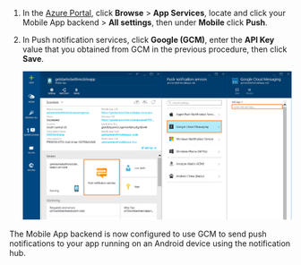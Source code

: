 
1. In the [Azure Portal]( https://azure.portal.com/), click **Browse** > **App Services**, locate and click your Mobile App backend > **All settings**, then under **Mobile** click **Push**.

2. In Push notification services, click **Google (GCM)**, enter the **API Key** value that you obtained from GCM in the previous procedure, then click **Save**.

    ![Set the GCM API key in the portal](./media/app-service-mobile-android-configure-push/mobile-push-api-key.png)

The Mobile App backend is now configured to use GCM to send push notifications to your app running on an Android device using the notification hub.

<!-- URLs. -->


<!-- images -->


<!--HONumber=Oct16_HO2-->



